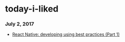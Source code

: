 # today-i-liked

### July 2, 2017
- [React Native: developing using best practices (Part 1)](https://pub.monospacelabs.com/react-native-developing-using-best-practices-part-1-9d6f3bd77a68) 
